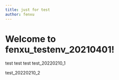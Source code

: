 ```yaml
---
title: just for test
author: fenxu
---
```

# Welcome to fenxu_testenv_20210401!
test
test
test
test_20220210_1

test_20220210_2
